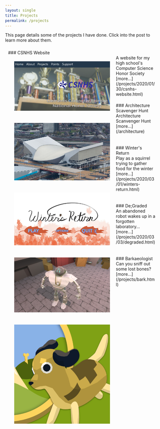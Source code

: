 ```yaml
---
layout: single
title: Projects
permalink: /projects
---
```


This page details some of the projects I have done. Click into the post to learn more about them.



<div markdown="1" style="padding: 10px">
### CSNHS Website
<img style="float: left; padding: 20px;" src="/assets/images/nhs.PNG" width="65%" />
<br/>
A website for my high school's Computer Science Honor Society [more...](/projects/2020/01/30/csnhs-website.html)
<br/>
</div>

<div markdown="1" style="padding: 10px">
### Architecture Scavenger Hunt
<img style="float: left; padding: 20px;" src="/assets/arch/exterior_3.jpg" width="65%" height="10%"/>
<br/>
Architecture Scanvenger Hunt [more...](/architecture)
</div>

<div markdown="1" style="padding: 10px; margins: 10px">
<br/>
### Winter's Return
<img style="float: left; padding: 20px;" src="/assets/images/sq_t.png" width="65%" height="10%"/>
<br/>
Play as a squirrel trying to gather food for the winter [more...](/projects/2020/03/01/winters-return.html)
</div>

<div markdown="1" style="padding: 10px; margins: 10px">
<br/>
### De;Graded
<img style="float: left; padding: 20px;" src="/assets/images/dg_bot.png" width="65%" height="10%"/>
<br/>
An abandoned robot wakes up in a forgotten laboratory... [more...](/projects/2020/03/03/degraded.html)
</div>

<div markdown="1" style="padding: 10px; margins: 10px">
<br/>
### Barkaeologist
<img style="float: left; padding: 20px;" src="/assets/images/dog_title.png" width="65%" height="10%"/>
<br/>
Can you sniff out some lost bones? [more...](/projects/bark.html)
</div>